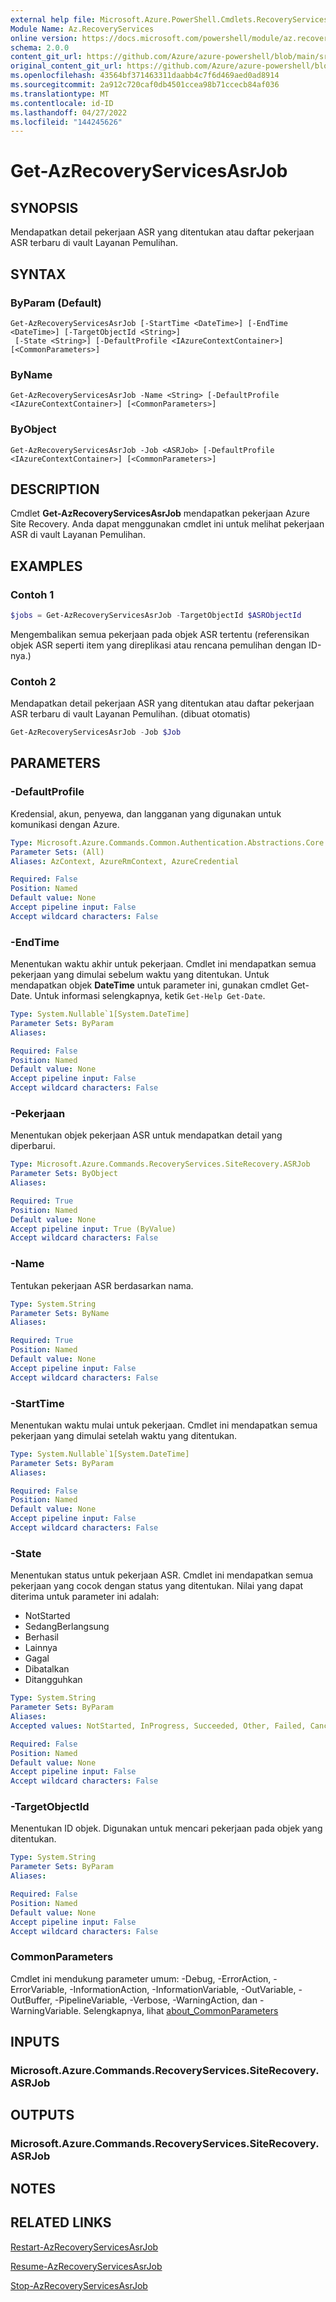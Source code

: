 ```yaml
---
external help file: Microsoft.Azure.PowerShell.Cmdlets.RecoveryServices.SiteRecovery.dll-Help.xml
Module Name: Az.RecoveryServices
online version: https://docs.microsoft.com/powershell/module/az.recoveryservices/get-azrecoveryservicesasrjob
schema: 2.0.0
content_git_url: https://github.com/Azure/azure-powershell/blob/main/src/RecoveryServices/RecoveryServices/help/Get-AzRecoveryServicesAsrJob.md
original_content_git_url: https://github.com/Azure/azure-powershell/blob/main/src/RecoveryServices/RecoveryServices/help/Get-AzRecoveryServicesAsrJob.md
ms.openlocfilehash: 43564bf371463311daabb4c7f6d469aed0ad8914
ms.sourcegitcommit: 2a912c720caf0db4501ccea98b71ccecb84af036
ms.translationtype: MT
ms.contentlocale: id-ID
ms.lasthandoff: 04/27/2022
ms.locfileid: "144245626"
---
```

# Get-AzRecoveryServicesAsrJob

## SYNOPSIS
Mendapatkan detail pekerjaan ASR yang ditentukan atau daftar pekerjaan ASR terbaru di vault Layanan Pemulihan.

## SYNTAX

### ByParam (Default)
```
Get-AzRecoveryServicesAsrJob [-StartTime <DateTime>] [-EndTime <DateTime>] [-TargetObjectId <String>]
 [-State <String>] [-DefaultProfile <IAzureContextContainer>] [<CommonParameters>]
```

### ByName
```
Get-AzRecoveryServicesAsrJob -Name <String> [-DefaultProfile <IAzureContextContainer>] [<CommonParameters>]
```

### ByObject
```
Get-AzRecoveryServicesAsrJob -Job <ASRJob> [-DefaultProfile <IAzureContextContainer>] [<CommonParameters>]
```

## DESCRIPTION
Cmdlet **Get-AzRecoveryServicesAsrJob** mendapatkan pekerjaan Azure Site Recovery.
Anda dapat menggunakan cmdlet ini untuk melihat pekerjaan ASR di vault Layanan Pemulihan.

## EXAMPLES

### Contoh 1
```powershell
$jobs = Get-AzRecoveryServicesAsrJob -TargetObjectId $ASRObjectId
```

Mengembalikan semua pekerjaan pada objek ASR tertentu (referensikan objek ASR seperti item yang direplikasi atau rencana pemulihan dengan ID-nya.) 

### Contoh 2

Mendapatkan detail pekerjaan ASR yang ditentukan atau daftar pekerjaan ASR terbaru di vault Layanan Pemulihan. (dibuat otomatis)

```powershell <!-- Aladdin Generated Example --> 
Get-AzRecoveryServicesAsrJob -Job $Job
```

## PARAMETERS

### -DefaultProfile
Kredensial, akun, penyewa, dan langganan yang digunakan untuk komunikasi dengan Azure.


```yaml
Type: Microsoft.Azure.Commands.Common.Authentication.Abstractions.Core.IAzureContextContainer
Parameter Sets: (All)
Aliases: AzContext, AzureRmContext, AzureCredential

Required: False
Position: Named
Default value: None
Accept pipeline input: False
Accept wildcard characters: False
```

### -EndTime
Menentukan waktu akhir untuk pekerjaan.
Cmdlet ini mendapatkan semua pekerjaan yang dimulai sebelum waktu yang ditentukan.
Untuk mendapatkan objek **DateTime** untuk parameter ini, gunakan cmdlet Get-Date.
Untuk informasi selengkapnya, ketik `Get-Help Get-Date`.

```yaml
Type: System.Nullable`1[System.DateTime]
Parameter Sets: ByParam
Aliases:

Required: False
Position: Named
Default value: None
Accept pipeline input: False
Accept wildcard characters: False
```

### -Pekerjaan
Menentukan objek pekerjaan ASR untuk mendapatkan detail yang diperbarui.

```yaml
Type: Microsoft.Azure.Commands.RecoveryServices.SiteRecovery.ASRJob
Parameter Sets: ByObject
Aliases:

Required: True
Position: Named
Default value: None
Accept pipeline input: True (ByValue)
Accept wildcard characters: False
```

### -Name
Tentukan pekerjaan ASR berdasarkan nama.

```yaml
Type: System.String
Parameter Sets: ByName
Aliases:

Required: True
Position: Named
Default value: None
Accept pipeline input: False
Accept wildcard characters: False
```

### -StartTime
Menentukan waktu mulai untuk pekerjaan.
Cmdlet ini mendapatkan semua pekerjaan yang dimulai setelah waktu yang ditentukan.

```yaml
Type: System.Nullable`1[System.DateTime]
Parameter Sets: ByParam
Aliases:

Required: False
Position: Named
Default value: None
Accept pipeline input: False
Accept wildcard characters: False
```

### -State
Menentukan status untuk pekerjaan ASR.
Cmdlet ini mendapatkan semua pekerjaan yang cocok dengan status yang ditentukan.
Nilai yang dapat diterima untuk parameter ini adalah:

- NotStarted
- SedangBerlangsung
- Berhasil
- Lainnya
- Gagal
- Dibatalkan
- Ditangguhkan

```yaml
Type: System.String
Parameter Sets: ByParam
Aliases:
Accepted values: NotStarted, InProgress, Succeeded, Other, Failed, Cancelled, Suspended

Required: False
Position: Named
Default value: None
Accept pipeline input: False
Accept wildcard characters: False
```

### -TargetObjectId
Menentukan ID objek. Digunakan untuk mencari pekerjaan pada objek yang ditentukan.

```yaml
Type: System.String
Parameter Sets: ByParam
Aliases:

Required: False
Position: Named
Default value: None
Accept pipeline input: False
Accept wildcard characters: False
```

### CommonParameters
Cmdlet ini mendukung parameter umum: -Debug, -ErrorAction, -ErrorVariable, -InformationAction, -InformationVariable, -OutVariable, -OutBuffer, -PipelineVariable, -Verbose, -WarningAction, dan -WarningVariable. Selengkapnya, lihat [about_CommonParameters](http://go.microsoft.com/fwlink/?LinkID=113216)

## INPUTS

### Microsoft.Azure.Commands.RecoveryServices.SiteRecovery.ASRJob

## OUTPUTS

### Microsoft.Azure.Commands.RecoveryServices.SiteRecovery.ASRJob

## NOTES

## RELATED LINKS

[Restart-AzRecoveryServicesAsrJob](./Restart-AzRecoveryServicesAsrJob.md)

[Resume-AzRecoveryServicesAsrJob](./Resume-AzRecoveryServicesAsrJob.md)

[Stop-AzRecoveryServicesAsrJob](./Stop-AzRecoveryServicesAsrJob.md)
